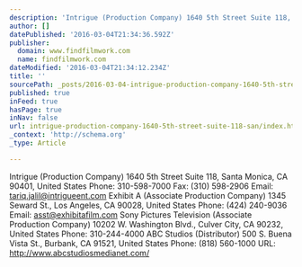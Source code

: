 ```yaml
---
description: 'Intrigue (Production Company) 1640 5th Street Suite 118, Santa Monica, CA 90401, United States Phone: 310-598-7000  Fax: (310) 598-2906 Email: tariq.jalil@intri'
author: []
datePublished: '2016-03-04T21:34:36.592Z'
publisher:
  domain: www.findfilmwork.com
  name: findfilmwork.com
dateModified: '2016-03-04T21:34:12.234Z'
title: ''
sourcePath: _posts/2016-03-04-intrigue-production-company-1640-5th-street-suite-118-san.md
published: true
inFeed: true
hasPage: true
inNav: false
url: intrigue-production-company-1640-5th-street-suite-118-san/index.html
_context: 'http://schema.org'
_type: Article

---
```

Intrigue (Production Company) 1640 5th Street Suite 118, Santa Monica, CA 90401, United States Phone: 310-598-7000 Fax: (310) 598-2906 Email: tariq.jalil@intrigueent.com Exhibit A (Associate Production Company) 1345 Seward St., Los Angeles, CA 90028, United States Phone: (424) 240-9036 Email: asst@exhibitafilm.com Sony Pictures Television (Associate Production Company) 10202 W. Washington Blvd., Culver City, CA 90232, United States Phone: 310-244-4000 ABC Studios (Distributor) 500 S. Buena Vista St., Burbank, CA 91521, United States Phone: (818) 560-1000 URL: http://www.abcstudiosmedianet.com/